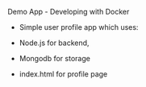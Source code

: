 Demo App - Developing with Docker
 - Simple user profile app which uses:
 
- Node.js for backend, 
- Mongodb for storage
- index.html for profile page
